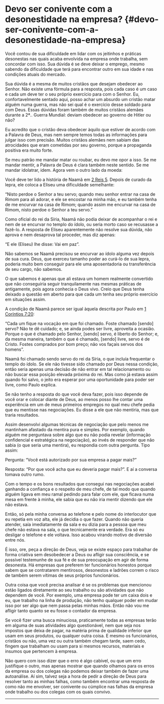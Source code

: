 # Devo ser conivente com a desonestidade na empresa? {#devo-ser-conivente-com-a-desonestidade-na-empresa}

Você contou de sua dificuldade em lidar com os jeitinhos e práticas desonestas nas quais acaba envolvida na empresa onde trabalha, sem concordar com isso. Sua dúvida é se deve deixar o emprego, mesmo sabendo da dificuldade que terá para encontrar outro em sua idade e nas condições atuais do mercado.

Sua dúvida é a mesma de muitos cristãos que desejam obedecer ao Senhor. Não existe uma fórmula para a resposta, pois cada caso é um caso e cada um deve ter o seu próprio exercício para com o Senhor. Eu, confortavelmente sentado aqui, posso achar um absurdo um cristão matar alguém numa guerra, mas não sei qual é o exercício desse soldado para com Deus. Essas dúvidas foram também de muitos cristãos alemães durante a 2ª.. Guerra Mundial: deviam obedecer ao governo de Hitler ou não?

Eu acredito que o cristão deva obedecer àquilo que estiver de acordo com a Palavra de Deus, mas nem sempre temos todas as informações para julgar isso com precisão. Muitos cristãos alemães nem sabiam das atrocidades que eram cometidas por seu governo, porque a propaganda positiva era muito forte.

Se meu patrão me mandar matar ou roubar, eu devo me opor a isso. Se me mandar mentir, a Palavra de Deus é clara também neste sentido. Se me mandar idolatrar, idem. Agora vem o outro lado da moeda:

Você deve ter lido a história de Naamã em [2 Reis 5](http://bibliaonline.com.br/acf/2rs/5). Depois de curado da lepra, ele coloca a Eliseu uma dificuldade semelhante:

“Nisto perdoe o Senhor a teu servo; quando meu senhor entrar na casa de Rimom para ali adorar, e ele se encostar na minha mão, e eu também tenha de me encurvar na casa de Rimom; quando assim me encurvar na casa de Rimom, nisto perdoe o Senhor a teu servo.”

Como oficial do rei da Síria, Naamã não podia deixar de acompanhar o rei e nem de se encurvar no templo do ídolo, ou seria morto caso se recusasse a fazê-lo. A resposta de Eliseu aparentemente não resolve sua dúvida, não aprova e nem desaprova tal proceder, mas diz apenas:

“E ele (Eliseu) lhe disse: Vai em paz”.

Não sabemos se Naamã precisou se encurvar ao ídolo alguma vez depois de sua cura. Deus, que exerceu tamanho poder ao curá-lo de sua lepra, poderia muito bem conseguir para ele uma aposentadoria ou transferência de seu cargo, não sabemos.

O que sabemos é apenas que ali estava um homem realmente convertido que não conseguiria seguir tranquilamente nas mesmas práticas de antigamente, pois agora conhecia o Deus vivo. Creio que Deus tenha deixado a questão em aberto para que cada um tenha seu próprio exercício em situações assim.

A condição de Naamã parece ser igual àquela descrita por Paulo em [1 Coríntios 7:20](http://bibliaonline.com.br/acf/1co/7/20):

“Cada um fique na vocação em que foi chamado. Foste chamado [sendo] servo? Não te dê cuidado; e, se ainda podes ser livre, aproveita a ocasião. Porque o que é chamado pelo Senhor, [sendo] servo, é liberto do Senhor; e, da mesma maneira, também o que é chamado, [sendo] livre, servo é de Cristo. Fostes comprados por bom preço; não vos façais servos dos homens”.

Naamã foi chamado sendo servo do rei da Síria, o que incluía frequentar o templo do ídolo. Se ele não tivesse sido chamado por Deus nessa condição, então seria apenas uma decisão de não entrar em tal relacionamento ou não buscar essa posição elevada próxima do rei. Mas como já estava assim quando foi salvo, o jeito era esperar por uma oportunidade para poder ser livre, como Paulo explica.

Se não tenho a resposta do que você deva fazer, pois isso depende de você orar e colocar diante de Deus, ao menos posso lhe contar uma experiência em um de meus primeiros empregos no qual meu chefe pedia que eu mentisse nas negociações. Eu disse a ele que não mentiria, mas que traria resultados.

Assim desenvolvi algumas técnicas de negociação que pelo menos me mantinham afastado da mentira pura e simples. Por exemplo, quando alguém me perguntava sobre algo que eu não podia revelar (informação confidencial e estratégica na negociação), ao invés de responder que não sabia (o que seria uma mentira), eu respondia com outra pergunta. Tipo assim:

Pergunta: “Você está autorizado por sua empresa a pagar mais?”

Resposta: “Por que você acha que eu deveria pagar mais?”. E aí a conversa tomava outro rumo.

Com o tempo e os bons resultados que consegui nas negociações acabei ganhando a confiança e o respeito de meu chefe, de tal modo que quando alguém ligava em meu ramal pedindo para falar com ele, que ficava numa mesa em frente à minha, ele sabia que eu não iria mentir dizendo que ele não estava.

Então, só pela minha conversa ao telefone e pelo nome do interlocutor que eu repetia em voz alta, ele já decidia o que fazer. Quando não queria atender, saía imediatamente da sala e eu dizia para a pessoa que meu chefe não estava na sala, o que tecnicamente era verdade. Era só eu desligar o telefone e ele voltava. Isso acabou virando motivo de diversão entre nós.

É isso, ore, peça a direção de Deus, veja se existe espaço para trabalhar de forma criativa sem desobedecer a Deus ou afligir sua consciência, e se possível testemunhe de sua fé e de sua preocupação em agir de forma desonesta. Há empresas que preferem ter funcionários honestos porque sabem que se contratarem mentirosos, desonestos e ladrões correm o risco de também serem vítimas de seus próprios funcionários.

Outra coisa que você precisa analisar é se os problemas que mencionou estão ligados diretamente ao seu trabalho ou são atividades que não dependem de você. Por exemplo, uma empresa pode ter um caixa dois e eu, que trabalho na linha de produção, não tenho qualquer poder em mudar isso por ser algo que nem passa pelas minhas mãos. Então não vou me afligir tanto quanto se eu fosse o contador da empresa.

Se você fizer uma busca minuciosa, praticamente todas as empresas terão em alguma de suas atividades algo questionável, nem que seja nos impostos que deixa de pagar, na matéria prima de qualidade inferior que usam em seus produtos, ou qualquer outra coisa. E mesmo os funcionários, cristãos ou não, uma vez ou outra também chegam tarde, saem cedo, fingem que trabalham ou usam para si mesmos recursos, materiais e insumos que pertencem à empresa.

Não quero com isso dizer que o erro é algo cabível, ou que um erro justifique o outro, mas apenas mostrar que quando olhamos para os erros da empresa ou dos colegas não podemos deixar também de fazer uma autoanálise. Aí sim, talvez seja a hora de pedir a direção de Deus para resolver tanto as minhas falhas, como também encontrar uma resposta de como não me envolver, ser conivente ou cúmplice nas falhas da empresa onde trabalho ou dos colegas com os quais convivo.

*****